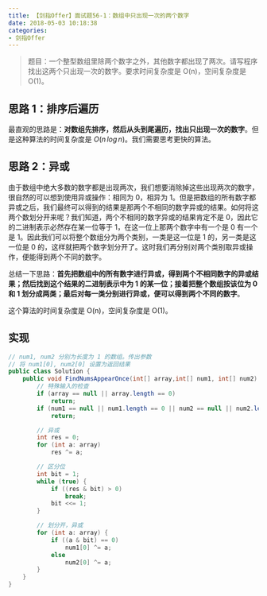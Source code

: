 ```yaml
---
title: 【剑指Offer】面试题56-1：数组中只出现一次的两个数字
date: 2018-05-03 10:18:38
categories:
- 剑指Offer
---
```


> 题目：一个整型数组里除两个数字之外，其他数字都出现了两次。请写程序找出这两个只出现一次的数字。要求时间复杂度是 O(n)，空间复杂度是 O(1)。

<!-- more -->

## 思路 1：排序后遍历

最直观的思路是：**对数组先排序，然后从头到尾遍历，找出只出现一次的数字**。但是这种算法的时间复杂度是 $O(n\,log\,n)$。我们需要思考更快的算法。

## 思路 2：异或

由于数组中绝大多数的数字都是出现两次，我们想要消除掉这些出现两次的数字，很自然的可以想到使用异或操作：相同为 0，相异为 1。但是把数组的所有数字都异或之后，我们最终可以得到的结果是那两个不相同的数字异或的结果。如何将这两个数划分开来呢？我们知道，两个不相同的数字异或的结果肯定不是 0，因此它的二进制表示必然存在某一位等于 1，在这一位上那两个数字中有一个是 0 有一个是 1。因此我们可以将整个数组分为两个类别，一类是这一位是 1 的，另一类是这一位是 0 的，这样就把两个数字划分开了。这时我们再分别对两个类别取异或操作，便能得到两个不同的数字。

总结一下思路：**首先把数组中的所有数字进行异或，得到两个不相同数字的异或结果；然后找到这个结果的二进制表示中为 1 的某一位；接着把整个数组按该位为 0 和 1 划分成两类；最后对每一类分别进行异或，便可以得到两个不同的数字**。

这个算法的时间复杂度是 O(n)，空间复杂度是 O(1)。

## 实现

```java
// num1, num2 分别为长度为 1 的数组。传出参数
// 将 num1[0], num2[0] 设置为返回结果
public class Solution {
    public void FindNumsAppearOnce(int[] array,int[] num1, int[] num2) {
        // 特殊输入的检查
        if (array == null || array.length == 0)
            return;
        if (num1 == null || num1.length == 0 || num2 == null || num2.length == 0)
            return;

        // 异或
        int res = 0;
        for (int a: array)
            res ^= a;

        // 区分位
        int bit = 1;
        while (true) {
            if ((res & bit) > 0)
                break;
            bit <<= 1;
        }

        // 划分开，异或
        for (int a: array) {
            if ((a & bit) == 0)
                num1[0] ^= a;
            else
                num2[0] ^= a;
        }
    }
}
```